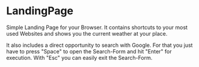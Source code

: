 # LandingPage

Simple Landing Page for your Browser.
It contains shortcuts to your most used Websites and shows you the current weather at your place.

It also includes a direct opportunity to search with Google.
For that you just have to press "Space" to open the Search-Form and hit "Enter" for execution.
With "Esc" you can easily exit the Search-Form.
